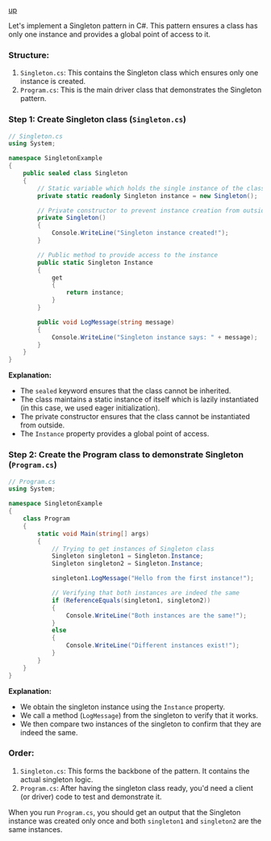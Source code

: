 [up](../README.md)

Let's implement a Singleton pattern in C#. This pattern ensures a class has only one instance and provides a global point of access to it.

### Structure:

1. `Singleton.cs`: This contains the Singleton class which ensures only one instance is created.
2. `Program.cs`: This is the main driver class that demonstrates the Singleton pattern.

### Step 1: Create Singleton class (`Singleton.cs`)

```csharp
// Singleton.cs
using System;

namespace SingletonExample
{
    public sealed class Singleton
    {
        // Static variable which holds the single instance of the class
        private static readonly Singleton instance = new Singleton();

        // Private constructor to prevent instance creation from outside
        private Singleton() 
        {
            Console.WriteLine("Singleton instance created!");
        }

        // Public method to provide access to the instance
        public static Singleton Instance
        {
            get 
            {
                return instance;
            }
        }

        public void LogMessage(string message)
        {
            Console.WriteLine("Singleton instance says: " + message);
        }
    }
}
```

**Explanation:**
- The `sealed` keyword ensures that the class cannot be inherited.
- The class maintains a static instance of itself which is lazily instantiated (in this case, we used eager initialization). 
- The private constructor ensures that the class cannot be instantiated from outside.
- The `Instance` property provides a global point of access.

### Step 2: Create the Program class to demonstrate Singleton (`Program.cs`)

```csharp
// Program.cs
using System;

namespace SingletonExample
{
    class Program
    {
        static void Main(string[] args)
        {
            // Trying to get instances of Singleton class
            Singleton singleton1 = Singleton.Instance;
            Singleton singleton2 = Singleton.Instance;

            singleton1.LogMessage("Hello from the first instance!");

            // Verifying that both instances are indeed the same
            if (ReferenceEquals(singleton1, singleton2))
            {
                Console.WriteLine("Both instances are the same!");
            }
            else
            {
                Console.WriteLine("Different instances exist!");
            }
        }
    }
}
```

**Explanation:**
- We obtain the singleton instance using the `Instance` property.
- We call a method (`LogMessage`) from the singleton to verify that it works.
- We then compare two instances of the singleton to confirm that they are indeed the same.

### Order:

1. `Singleton.cs`: This forms the backbone of the pattern. It contains the actual singleton logic.
2. `Program.cs`: After having the singleton class ready, you'd need a client (or driver) code to test and demonstrate it.

When you run `Program.cs`, you should get an output that the Singleton instance was created only once and both `singleton1` and `singleton2` are the same instances.
